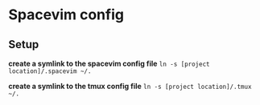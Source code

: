 # Spacevim config
## Setup
**create a symlink to the spacevim config file**
`ln -s [project location]/.spacevim ~/.`

**create a symlink to the tmux config file**
`ln -s [project location]/.tmux ~/.`


